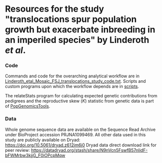 Resources for the study "translocations spur population growth but exacerbate inbreeding 
in an imperiled species" by Linderoth *et al*.
========================================================================================

### Code

Commands and code for the overarching analytical workflow are in [Linderoth_etal_Mosaic_FSJ_translocations_study_code.txt](./Linderoth_etal_Mosaic_FSJ_translocations_study_code.txt). 
Scripts and custom programs upon which the workflow depends are in [scripts](./scripts).
<br>

The relateStats program for calculating expected genetic contributions from pedigrees and the reproductive skew (*K*) statistic 
from genetic data is part of [PopGenomicsTools](https://github.com/tplinderoth/PopGenomicsTools).
<br>

### Data

Whole genome sequence data are available on the Sequence Read Archive under BioProject accession PRJNA1099469.
All other data used in this study are publicly available on Dryad: <https://doi.org/10.5061/dryad.z612jm6j0>
Dryad data direct download link for peer review: https://datadryad.org/stash/share/N9nVcn5FswfB57nIidF-bFWMrbw3kjjG_F0iOPcpMqw
